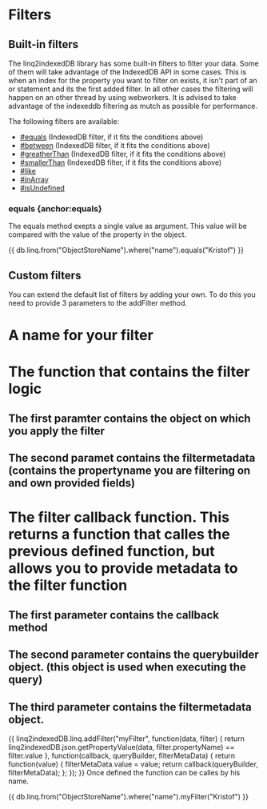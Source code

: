 # Filters
## Built-in filters
The linq2indexedDB library has some built-in filters to filter your data. Some of them will take advantage of the IndexedDB API in some cases. This is when an index for the property you want to filter on exists, it isn't part of an or statement and its the first added filter. In all other cases the filtering will happen on an other thread by using webworkers. It is advised to take advantage of the indexeddb filtering as mutch as possible for performance.

The following filters are available:
* [#equals](#equals) (IndexedDB filter, if it fits the conditions above)
* [#between](#between) (IndexedDB filter, if it fits the conditions above)
* [#greatherThan](#greatherThan) (IndexedDB filter, if it fits the conditions above)
* [#smallerThan](#smallerThan) (IndexedDB filter, if it fits the conditions above)
* [#like](#like)
* [#inArray](#inArray)
* [#isUndefined](#isUndefined)
### equals {anchor:equals}
The equals method exepts a single value as argument. This value will be compared with the value of the property in the object.

{{
db.linq.from("ObjectStoreName").where("name").equals("Kristof")
}}
## Custom filters
You can extend the default list of filters by adding your own. To do this you need to provide 3 parameters to the addFilter method.
# A name for your filter
# The function that contains the filter logic
## The first paramter contains the object on which you apply the filter
## The second paramet contains the filtermetadata (contains the propertyname you are filtering on and own provided fields)
# The filter callback function. This returns a function that calles the previous defined function, but allows you to provide metadata to the filter function
## The first parameter contains the callback method
## The second parameter contains the querybuilder object. (this object is used when executing the query)
## The third parameter contains the filtermetadata object.
{{
linq2indexedDB.linq.addFilter("myFilter", function(data, filter) {
                    return linq2indexedDB.json.getPropertyValue(data, filter.propertyName) == filter.value
                }, function(callback, queryBuilder, filterMetaData) {
                    return function(value) {
                        filterMetaData.value = value;
                        return callback(queryBuilder, filterMetaData);
                    };
                });
}}
Once defined the function can be calles by his name.

{{
db.linq.from("ObjectStoreName").where("name").myFilter("Kristof")
}}